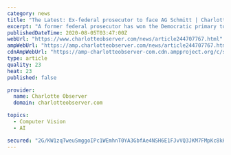 ```yaml
---
category: news
title: "The Latest: Ex-federal prosecutor to face AG Schmitt | Charlotte Observer"
excerpt: "A former federal prosecutor has won the Democratic primary to face off against Missouri Republican Attorney General Eric Schmitt in November."
publishedDateTime: 2020-08-05T03:47:00Z
webUrl: "https://www.charlotteobserver.com/news/article244707767.html"
ampWebUrl: "https://amp.charlotteobserver.com/news/article244707767.html"
cdnAmpWebUrl: "https://amp-charlotteobserver-com.cdn.ampproject.org/c/s/amp.charlotteobserver.com/news/article244707767.html"
type: article
quality: 23
heat: 23
published: false

provider:
  name: Charlotte Observer
  domain: charlotteobserver.com

topics:
  - Computer Vision
  - AI

secured: "2G/KW1zqTweuSmggoIPc1WEmhnT0YA3GbfAe4NSH6E1FJvVQ3JKM7FMpKc8kKoNer2Fi2Rc+fLReBIczroznJgdkT/SgdLb1wExOE9Rp1/AQcJERWJCkBtJNFOwX0dWbPMO273MmLXedQjfhMhAfaxe1t9e+KSs68jC/6A7XlqUC/ulDlqhZw9+s8tXZ+U2oe4RUNY+DeAKr48tNX159aiYcG6C+zMb/WxtXU98hw4CfTjvrx2RZIIEqwoHc/cDZFdYD7FWD6tmQnCJjKiSDKn5ZasHpBFS5DJ1zFdp662vhsIa/6uNubxu4rq3ae2Wq/BwsA7xNc58v0Gk/QuGOtg==;TlulQgBxJaVe8rSP5NCXbg=="
---
```


